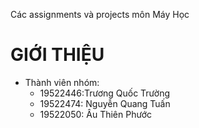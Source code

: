Các assignments và projects môn Máy Học


# GIỚI THIỆU

- Thành viên nhóm:
    + 19522446:Trương Quốc Trường
    +  19522474: Nguyễn Quang Tuấn
    + 19522050: Âu Thiên Phước 
